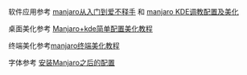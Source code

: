 软件应用参考 [manjaro从入门到爱不释手](https://github.com/orangbus/Tool)    和 [manjaro KDE调教配置及美化](https://zhuanlan.zhihu.com/p/460826583)

桌面美化参考 [Manjaro+kde简单配置美化教程](https://www.bilibili.com/read/cv11183026)

终端美化参考[manjaro终端美化教程](https://www.bilibili.com/read/cv11183026)

字体参考        [安装Manjaro之后的配置](https://panqiincs.me/2019/06/05/after-installing-manjaro/#%E4%B8%AD%E6%96%87%E7%8E%AF%E5%A2%83)

